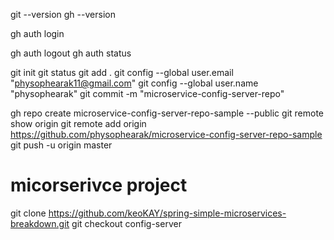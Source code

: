 git --version
gh --version


gh auth login


gh auth logout
gh auth status

git init
git status
git add .
git config --global user.email "physophearak11@gmail.com"
git config --global user.name "physophearak"
git commit -m "microservice-config-server-repo"

gh repo create microservice-config-server-repo-sample --public
git remote show origin
git remote add origin https://github.com/physophearak/microservice-config-server-repo-sample
git push -u origin master




# micorserivce project 
git clone https://github.com/keoKAY/spring-simple-microservices-breakdown.git
git checkout config-server